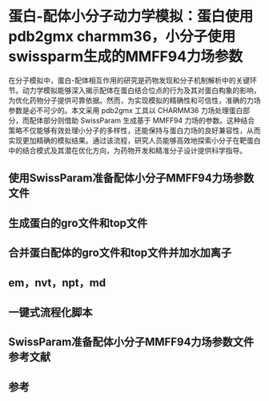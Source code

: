 # 蛋白-配体小分子动力学模拟：蛋白使用pdb2gmx charmm36，小分子使用swissparm生成的MMFF94力场参数
在分子模拟中，蛋白-配体相互作用的研究是药物发现和分子机制解析中的关键环节。动力学模拟能够深入揭示配体在蛋白结合位点的行为及其对蛋白构象的影响，为优化药物分子提供可靠依据。然而，为实现模拟的精确性和可信性，准确的力场参数是必不可少的。本文采用 pdb2gmx 工具以 CHARMM36 力场处理蛋白部分，而配体部分则借助 SwissParam 生成基于 MMFF94 力场的参数。这种结合策略不仅能够有效处理小分子的多样性，还能保持与蛋白力场的良好兼容性，从而实现更加精确的模拟结果。通过该流程，研究人员能够高效地探索小分子在靶蛋白中的结合模式及其潜在优化方向，为药物开发和精准分子设计提供科学指导。  
## 使用SwissParam准备配体小分子MMFF94力场参数文件

## 生成蛋白的gro文件和top文件
## 合并蛋白配体的gro文件和top文件并加水加离子
## em，nvt，npt，md
## 一键式流程化脚本
## SwissParam准备配体小分子MMFF94力场参数文件参考文献

## 参考